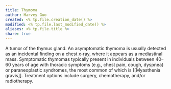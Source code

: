 ```yaml
---
title: Thymoma
author: Harvey Guo
created: <% tp.file.creation_date() %>
modified: <% tp.file.last_modified_date() %>
aliases: <% tp.file.title %>
share: true
---
```


A tumor of the thymus gland. An asymptomatic thymoma is usually detected as an incidental finding on a chest x-ray, where it appears as a mediastinal mass. Symptomatic thymomas typically present in individuals between 40–60 years of age with thoracic symptoms (e.g., chest pain, cough, dyspnea) or paraneoplastic syndromes, the most common of which is [[Myasthenia gravis]]. Treatment options include surgery, chemotherapy, and/or radiotherapy.